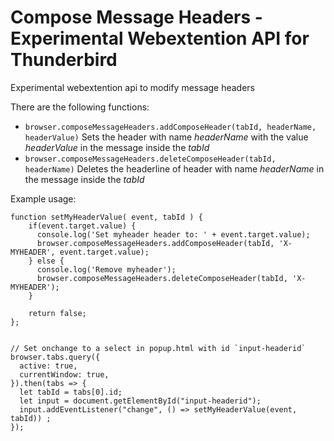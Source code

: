 # Compose Message Headers - Experimental Webextention API for Thunderbird

Experimental webextention api to modify message headers

There are the following functions:

* `browser.composeMessageHeaders.addComposeHeader(tabId, headerName, headerValue)` Sets the header with name *headerName* with the value *headerValue* in the message inside the *tabId*
* `browser.composeMessageHeaders.deleteComposeHeader(tabId, headerName)` Deletes the headerline of header with name *headerName* in the message inside the *tabId*

Example usage:
```
function setMyHeaderValue( event, tabId ) {
    if(event.target.value) {
      console.log('Set myheader header to: ' + event.target.value);
      browser.composeMessageHeaders.addComposeHeader(tabId, 'X-MYHEADER', event.target.value);
    } else {
      console.log('Remove myheader');
      browser.composeMessageHeaders.deleteComposeHeader(tabId, 'X-MYHEADER');
    }

    return false;
};


// Set onchange to a select in popup.html with id `input-headerid`
browser.tabs.query({
  active: true,
  currentWindow: true,
}).then(tabs => {
  let tabId = tabs[0].id;
  let input = document.getElementById("input-headerid");
  input.addEventListener("change", () => setMyHeaderValue(event, tabId)) ;
});
```
